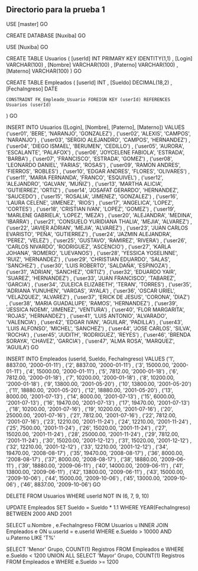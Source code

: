 ## Directorio para la prueba 1 ##
USE [master]
GO

CREATE DATABASE [Nuxiba]
GO

USE [Nuxiba]
GO

CREATE TABLE Usuarios
(
	[userId] INT PRIMARY KEY IDENTITY(1,1)
	, [Login] VARCHAR(100)
	, [Nombre] VARCHAR(100)
	, [Paterno] VARCHAR(100)
	, [Materno] VARCHAR(100)
)
GO

CREATE TABLE Empleados
(
	[userId] INT
	, [Sueldo] DECIMAL(18,2)
	, [FechaIngreso] DATE

	CONSTRAINT FK_Empleado_Usuario FOREIGN KEY (userId) REFERENCES Usuarios (userId)
)
GO


INSERT INTO Usuarios ([Login], [Nombre], [Paterno], [Materno])
VALUES
('user01', 'BERE', 'NARANJO', 'GONZALEZ')
, ('user02', 'ALEXIS', 'CAMPOS', 'NARANJO')
, ('user03', 'SERGIO ALEJANDRO', 'CAMPOS', 'HERNANDEZ')
, ('user04', 'DIEGO ISMAEL', 'BERUMEN', 'CEDILLO')
, ('user05', 'AURORA', 'ESCALANTE', 'PALAFOX')
, ('user06', 'JOYCELENE FABIOLA', 'ESTRADA', 'BARBA')
, ('user07', 'FRANCISCO', 'ESTRADA', 'GOMEZ')
, ('user08', 'LEONARDO DANIEL', 'FARIAS', 'ROSAS')
, ('user09', 'RAMON ANDRES', 'FIERROS', 'ROBLES')
, ('user10', 'EDGAR ANDRES', 'FLORES', 'OLIVARES')
, ('user11', 'MARIA FERNANDA', 'FRANCO', 'ESQUIVEL')
, ('user12', 'ALEJANDRO', 'GALVAN', 'MUÑIZ')
, ('user13', 'MARTHA ALICIA', 'GUTIERREZ', 'ORTIZ')
, ('user14', 'JOSAFAT GERARDO', 'HERNANDEZ', 'SAUCEDO')
, ('user15', 'ROSALIA', 'JIMENEZ', 'GONZALEZ')
, ('user16', 'LAURA CELENE', 'JIMENEZ', 'RIOS')
, ('user17', 'ANGELICA', 'LOPEZ', 'CORTES')
, ('user18', 'CRISTIAN IVAN', 'LOPEZ', 'GOMEZ')
, ('user19', 'MARLENE GABRIELA', 'LOPEZ', 'MEZA')
, ('user20', 'ALEJANDRA', 'MEDINA', 'IBARRA')
, ('user21', 'CONSUELO YURIDIANA THALIA', 'MEJIA', 'ALVAREZ')
, ('user22', 'JAVIER ADRIAN', 'MEJIA', 'ALVAREZ')
, ('user23', 'JUAN CARLOS EVARISTO', 'PEÑA', 'GUTIERREZ')
, ('user24', 'JAZMIN ALEJANDRA', 'PEREZ', 'VELEZ')
, ('user25', 'GUSTAVO', 'RAMIREZ', 'RIVERA')
, ('user26', 'CARLOS NIVARDO', 'RODRIGUEZ', 'ASCENCIO')
, ('user27', 'KARLA JOHANA', 'ROMERO', 'LUEVANOS')
, ('user28', 'YESSICA YOSELINNE', 'RUIZ', 'HERNANDEZ')
, ('user29', 'CHRISTIAN EDUARDO', 'SALAS', 'SANCHEZ')
, ('user30', 'LUIS ROBERTO', 'SALDAÑA', 'ESPINOZA')
, ('user31', 'ADRIAN', 'SANCHEZ', 'ORTIZ')
, ('user32', 'EDUARDO YAIR', 'SUAREZ', 'HERNANDEZ')
, ('user33', 'JUAN FRANCISCO', 'TABAREZ', 'GARCIA')
, ('user34', 'ZULEICA ELIZABETH', 'TERAN', 'TORRES')
, ('user35', 'ADRIANA YUNUHEN', 'VARGAS', 'AYALA')
, ('user36', 'OSCAR URIEL', 'VELAZQUEZ', 'ALVAREZ')
, ('user37', 'ERICK DE JESUS', 'CORONA', 'DIAZ')
, ('user38', 'MARIA GUADALUPE', 'RAMOS', 'HERNANDEZ')
, ('user39', 'JESSICA NOEMI', 'JIMENEZ', 'VENTURA')
, ('user40', 'FLOR MARGARITA', 'ROJAS', 'HERNANDEZ')
, ('user41', 'LUIS ANTONIO', 'ALVARADO', 'VALENCIA')
, ('user42', 'EDGAR IVAN', 'AGUILAR', 'PADILLA')
, ('user43', 'LUIS ALFONSO', 'MICHEL', 'SANCHEZ')
, ('user44', 'JOSE CARLOS', 'SILVA', 'ROCHA')
, ('user45', 'JUDITH', 'RODRIGUEZ', 'REYES')
, ('user46', 'BRENDA SORAYA', 'CHAVEZ', 'GARCIA')
, ('user47', 'ALMA ROSA', 'MARQUEZ', 'AGUILA')
GO

INSERT INTO Empleados (userId, Sueldo, FechaIngreso)
VALUES
('1', 8837.00, '2000-01-11')
, ('2', 8837.00, '2000-01-11')
, ('3', 15000.00, '2000-01-11')
, ('4', 15000.00, '2000-01-11')
, ('5', 7812.00, '2000-01-18')
, ('6', 7812.00, '2000-01-18')
, ('7', 10200.00, '2000-01-18')
, ('8', 10200.00, '2000-01-18')
, ('9', 13800.00, '2001-05-20')
, ('10', 13800.00, '2001-05-20')
, ('11', 18880.00, '2001-05-20')
, ('12', 18880.00, '2001-05-20')
, ('13', 8000.00, '2001-07-13')
, ('14', 8000.00, '2001-07-13')
, ('15', 6000.00, '2001-07-13')
, ('16', 19470.00, '2001-07-13')
, ('17', 19470.00, '2001-07-13')
, ('18', 10200.00, '2001-07-16')
, ('19', 10200.00, '2001-07-16')
, ('20', 25000.00, '2001-07-16')
, ('21', 7812.00, '2001-07-16')
, ('22', 7812.00, '2001-07-16')
, ('23', 12210.00, '2001-11-24')
, ('24', 12210.00, '2001-11-24')
, ('25', 7500.00, '2001-11-24')
, ('26', 15020.00, '2001-11-24')
, ('27', 15020.00, '2001-11-24')
, ('28', 25000.00, '2001-11-24')
, ('29', 7812.00, '2001-11-24')
, ('30', 15020.00, '2001-12-12')
, ('31', 15020.00, '2001-12-12')
, ('32', 12210.00, '2001-12-12')
, ('33', 12210.00, '2001-12-12')
, ('34', 19470.00, '2008-08-17')
, ('35', 19470.00, '2008-08-17')
, ('36', 8000.00, '2008-08-17')
, ('37', 8000.00, '2008-08-17')
, ('38', 18880.00, '2009-06-11')
, ('39', 18880.00, '2009-06-11')
, ('40', 14000.00, '2009-06-11')
, ('41', 13800.00, '2009-06-11')
, ('42', 13800.00, '2009-06-11')
, ('43', 15000.00, '2009-10-06')
, ('44', 15000.00, '2009-10-06')
, ('45', 13000.00, '2009-10-06')
, ('46', 8837.00, '2009-10-06')
GO

DELETE FROM 
	Usuarios
WHERE 
	userId NOT IN (6, 7, 9, 10)

UPDATE 
	Empleados
SET
	Sueldo = Sueldo * 1.1
WHERE
	YEAR(FechaIngreso) BETWEEN 2000 AND 2001

SELECT
	u.Nombre
	, e.FechaIngreso
FROM
	Usuarios u
INNER JOIN
	Empleados e
ON
	u.userId = e.userId
WHERE
	e.Sueldo > 10000
	AND u.Paterno LIKE 'T%'

SELECT
	'Menor' Grupo, COUNT(1) Registros
FROM
	Empleados e
WHERE
	e.Sueldo < 1200
UNION ALL
SELECT
	'Mayor' Grupo, COUNT(1) Registros
FROM
	Empleados e
WHERE
	e.Sueldo >= 1200